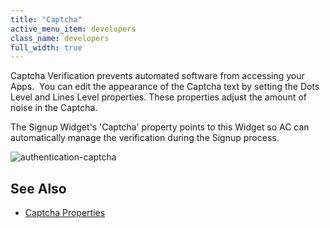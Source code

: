 ```yaml
---
title: "Captcha"
active_menu_item: developers
class_name: developers
full_width: true
---
```



Captcha Verification prevents automated software from accessing your Apps.  You can edit the appearance of the Captcha text by setting the Dots Level and Lines Level properties. These properties adjust the amount of noise in the Captcha.

The Signup Widget's 'Captcha' property points to this Widget so AC can automatically manage the verification during the Signup process.

![authentication-captcha](/img/docs/authentication-captcha.png)

## See Also

 - [Captcha Properties](/developers/user-guide/product-guide/widget-properties-events/authentication/authcaptcha)


